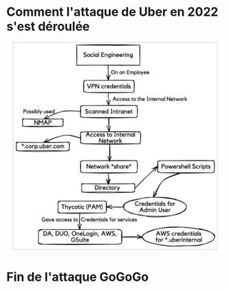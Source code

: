 # Comment l'attaque de Uber en 2022 s'est déroulée  

![99-Attaque-Uber](../images/99-attaque-uber.jpeg)  

# Fin de l'attaque GoGoGo
  
  